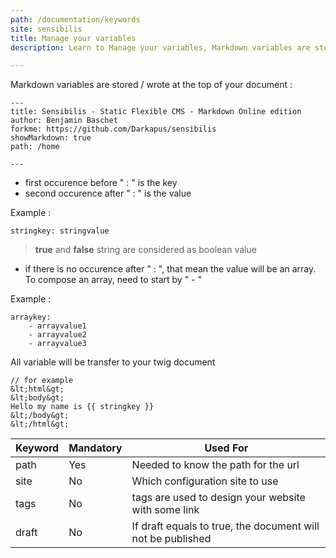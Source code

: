 ```yaml
---
path: /documentation/keywords
site: sensibilis
title: Manage your variables
description: Learn to Manage your variables, Markdown variables are stored / wrote at the top of your document

---
```


Markdown variables are stored / wrote at the top of your document :

	---
	title: Sensibilis - Static Flexible CMS - Markdown Online edition
	author: Benjamin Baschet
	forkme: https://github.com/Darkapus/sensibilis
	showMarkdown: true
	path: /home

	---


- first occurence before " : " is the key
- second occurence after " : " is the value

Example :

	stringkey: stringvalue


> **true** and **false** string are considered as boolean value

- if there is no occurence after " : ", that mean the value will be an array. To compose an array, need to start by " - "

Example :

	arraykey:
		- arrayvalue1
		- arrayvalue2
		- arrayvalue3


All variable will be transfer to your twig document

	// for example
	&lt;html&gt;
	&lt;body&gt;
	Hello my name is {{ stringkey }}
	&lt;/body&gt;
	&lt;/html&gt;


| Keyword | Mandatory | Used For |
| -------- | -------- | -------- |
| path     | Yes      | Needed to know the path for the url     |
| site     | No    | Which configuration site to use  |
| tags     | No    | tags are used to design your website with some link  |
| draft     | No    | If draft equals to true, the document will not be published  |

<script>
$(document).ready(function(){$('table').addClass('table');})
</script>